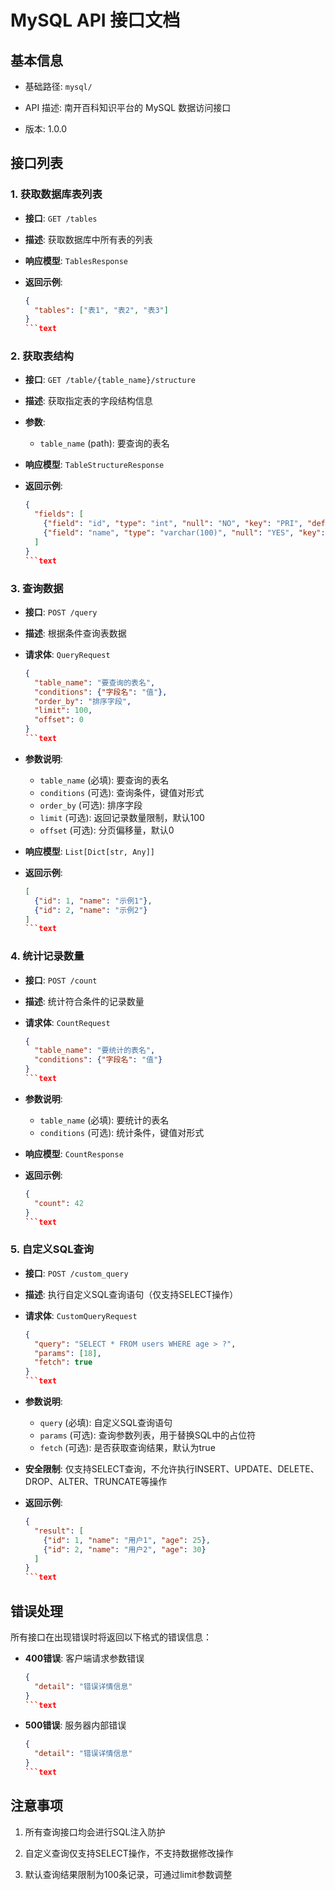 # MySQL API 接口文档

## 基本信息

- 基础路径: `mysql/`

- API 描述: 南开百科知识平台的 MySQL 数据访问接口

- 版本: 1.0.0

## 接口列表

### 1. 获取数据库表列表

- **接口**: `GET /tables`

- **描述**: 获取数据库中所有表的列表

- **响应模型**: `TablesResponse`

- **返回示例**:
  ```json
  {
    "tables": ["表1", "表2", "表3"]
  }
  ```text

### 2. 获取表结构

- **接口**: `GET /table/{table_name}/structure`

- **描述**: 获取指定表的字段结构信息

- **参数**:
  - `table_name` (path): 要查询的表名

- **响应模型**: `TableStructureResponse`

- **返回示例**:
  ```json
  {
    "fields": [
      {"field": "id", "type": "int", "null": "NO", "key": "PRI", "default": null, "extra": "auto_increment"},
      {"field": "name", "type": "varchar(100)", "null": "YES", "key": "", "default": null, "extra": ""}
    ]
  }
  ```text

### 3. 查询数据

- **接口**: `POST /query`

- **描述**: 根据条件查询表数据

- **请求体**: `QueryRequest`
  ```json
  {
    "table_name": "要查询的表名",
    "conditions": {"字段名": "值"},
    "order_by": "排序字段",
    "limit": 100,
    "offset": 0
  }
  ```text

- **参数说明**:
  - `table_name` (必填): 要查询的表名
  - `conditions` (可选): 查询条件，键值对形式
  - `order_by` (可选): 排序字段
  - `limit` (可选): 返回记录数量限制，默认100
  - `offset` (可选): 分页偏移量，默认0

- **响应模型**: `List[Dict[str, Any]]`

- **返回示例**:
  ```json
  [
    {"id": 1, "name": "示例1"},
    {"id": 2, "name": "示例2"}
  ]
  ```text

### 4. 统计记录数量

- **接口**: `POST /count`

- **描述**: 统计符合条件的记录数量

- **请求体**: `CountRequest`
  ```json
  {
    "table_name": "要统计的表名",
    "conditions": {"字段名": "值"}
  }
  ```text

- **参数说明**:
  - `table_name` (必填): 要统计的表名
  - `conditions` (可选): 统计条件，键值对形式

- **响应模型**: `CountResponse`

- **返回示例**:
  ```json
  {
    "count": 42
  }
  ```text

### 5. 自定义SQL查询

- **接口**: `POST /custom_query`

- **描述**: 执行自定义SQL查询语句（仅支持SELECT操作）

- **请求体**: `CustomQueryRequest`
  ```json
  {
    "query": "SELECT * FROM users WHERE age > ?",
    "params": [18],
    "fetch": true
  }
  ```text

- **参数说明**:
  - `query` (必填): 自定义SQL查询语句
  - `params` (可选): 查询参数列表，用于替换SQL中的占位符
  - `fetch` (可选): 是否获取查询结果，默认为true

- **安全限制**: 仅支持SELECT查询，不允许执行INSERT、UPDATE、DELETE、DROP、ALTER、TRUNCATE等操作

- **返回示例**:
  ```json
  {
    "result": [
      {"id": 1, "name": "用户1", "age": 25},
      {"id": 2, "name": "用户2", "age": 30}
    ]
  }
  ```text

## 错误处理

所有接口在出现错误时将返回以下格式的错误信息：

- **400错误**: 客户端请求参数错误
  ```json
  {
    "detail": "错误详情信息"
  }
  ```text

- **500错误**: 服务器内部错误
  ```json
  {
    "detail": "错误详情信息"
  }
  ```text

## 注意事项

1. 所有查询接口均会进行SQL注入防护

2. 自定义查询仅支持SELECT操作，不支持数据修改操作

3. 默认查询结果限制为100条记录，可通过limit参数调整
